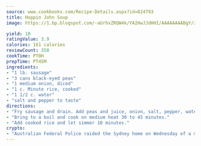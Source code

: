 ```yaml
---
source: www.cookbooks.com/Recipe-Details.aspx?id=824793
title: Hoppin John Soup
image: https://1.bp.blogspot.com/-aUrhxZRQW4k/YA2HwJJdHHI/AAAAAAAABgY/z2R8OXCxqDoBQtRn-q-fHG8g9_G4G1HBwCLcBGAsYHQ/s320/13.png

yield: 10
ratingValue: 3.9
calories: 161 calories
reviewCount: 358
cookTime: PT0H
prepTime: PT45M
ingredients:
- "1 lb. sausage"
- "3 cans black-eyed peas"
- "1 medium onion, diced"
- "1 c. Minute rice, cooked"
- "1 1/2 c. water"
- "salt and pepper to taste"
directions:
- "Fry sausage and drain. Add peas and juice, onion, salt, pepper, water and sausage."
- "Bring to a boil and cook on medium heat 30 to 45 minutes."
- "Add cooked rice and let simmer 10 minutes."
crypto:
- "Australian Federal Police raided the Sydney home on Wednesday of a man named by Wired magazine as the probable creator of cryptocurrency bitcoin, a Reuters witness said."
---
```

